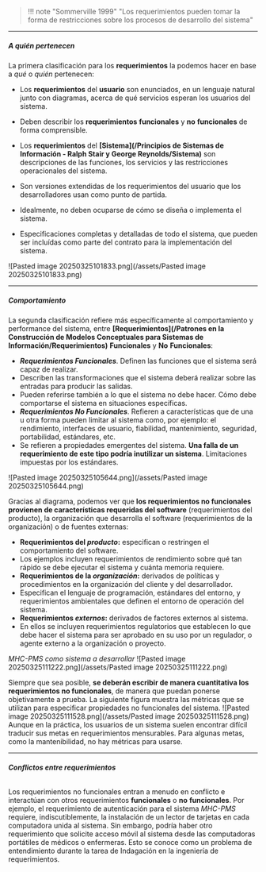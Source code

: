 
>  !!! note "Sommerville 1999"
> "Los requerimientos pueden tomar la forma de restricciones sobre los procesos de desarrollo del sistema"

****
##### **A quién *pertenecen***
La primera clasificación para los **requerimientos** la podemos hacer en base a *qué* o *quién* pertenecen: 

- Los **requerimientos** del **usuario** son enunciados, en un lenguaje natural junto con diagramas, acerca de qué servicios esperan los usuarios del sistema. 
- Deben describir los **requerimientos** **funcionales** y **no** **funcionales** de forma comprensible. 

- Los **requerimientos** del **[Sistema](/Principios de Sistemas de Información - Ralph Stair y George Reynolds/Sistema)** son descripciones de las funciones, los servicios y las restricciones operacionales del sistema. 
- Son versiones extendidas de los requerimientos del usuario que los desarrolladores usan como punto de partida. 
- Idealmente, no deben ocuparse de cómo se diseña o implementa el sistema. 
- Especificaciones completas y detalladas de todo el sistema, que pueden ser incluídas como parte del contrato para la implementación del sistema.

![Pasted image 20250325101833.png](/assets/Pasted image 20250325101833.png)

****
##### **Comportamiento**
La segunda clasificación refiere más específicamente al comportamiento y performance del sistema, entre **[Requerimientos](/Patrones en la Construcción de Modelos Conceptuales para Sistemas de Información/Requerimientos)** **Funcionales** y **No** **Funcionales**:

- ***Requerimientos Funcionales***. Definen las funciones que el sistema será capaz de realizar. 
- Describen las transformaciones que el sistema deberá realizar sobre las entradas para producir las salidas. 
- Pueden referirse también a lo que el sistema no debe hacer. Cómo debe comportarse el sistema en situaciones específicas.
- ***Requerimientos No Funcionales***. Refieren a características que de una u otra forma pueden limitar al sistema como, por ejemplo: el rendimiento, interfaces de usuario, fiabilidad, mantenimiento, seguridad, portabilidad, estándares, etc. 
- Se refieren a propiedades emergentes del sistema. **Una falla de un requerimiento de este tipo podría inutilizar un sistema**. Limitaciones impuestas por los estándares.

![Pasted image 20250325105644.png](/assets/Pasted image 20250325105644.png)
	 
Gracias al diagrama, podemos ver que **los requerimientos no funcionales provienen de características requeridas del software** (requerimientos del producto), la organización que desarrolla el software (requerimientos de la organización) o de fuentes externas:

- **Requerimientos del *producto*:** especifican o restringen el comportamiento del software. 
- Los ejemplos incluyen requerimientos de rendimiento sobre qué tan rápido se debe ejecutar el sistema y cuánta memoria requiere.
- **Requerimientos de la *organización*:** derivados de políticas y procedimientos en la organización del cliente y del desarrollador. 
- Especifican el lenguaje de programación, estándares del entorno, y requerimientos ambientales que definen el entorno de operación del sistema.
- **Requerimientos *externos*:** derivados de factores externos al sistema. 
- En ellos se incluyen requerimientos regulatorios que establecen lo que debe hacer el sistema para ser aprobado en su uso por un regulador, o agente externo a la organización o proyecto.

*MHC-PMS como sistema a desarrollar*
![Pasted image 20250325111222.png](/assets/Pasted image 20250325111222.png)

Siempre que sea posible, **se deberán escribir de manera cuantitativa los requerimientos no funcionales**, de manera que puedan ponerse objetivamente a prueba. La siguiente figura muestra las métricas que se utilizan para especificar propiedades no funcionales del sistema.
	![Pasted image 20250325111528.png](/assets/Pasted image 20250325111528.png)
Aunque en la práctica, los usuarios de un sistema suelen encontrar difícil traducir sus metas en requerimientos mensurables. Para algunas metas, como la mantenibilidad, no hay métricas para usarse.
****
###### **Conflictos entre requerimientos**
Los requerimientos no funcionales entran a menudo en conflicto e interactúan con otros requerimientos **funcionales** o **no** **funcionales**. Por ejemplo, el requerimiento de autenticación para el sistema *MHC-PMS* requiere, indiscutiblemente, la instalación de un lector de tarjetas en cada computadora unida al sistema. Sin embargo, podría haber otro requerimiento que solicite acceso móvil al sistema desde las computadoras portátiles de médicos o enfermeras. Esto se conoce como un problema de entendimiento durante la tarea de Indagación en la ingeniería de requerimientos.

